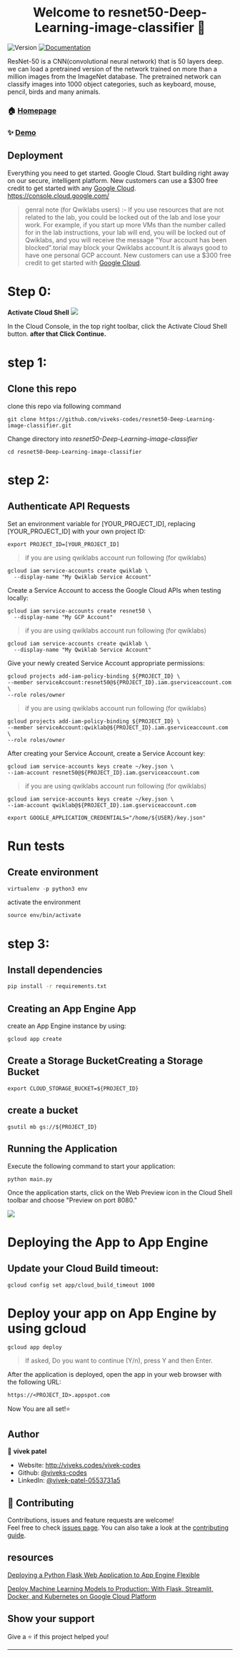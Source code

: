 <h1 align="center">Welcome to resnet50-Deep-Learning-image-classifier 👋</h1>
<p>
  <img alt="Version" src="https://img.shields.io/badge/version-2.O-blue.svg?cacheSeconds=2592000" />
  <a href="https://raw.githubusercontent.com/viveks-codes/resnet50-Deep-Learning-image-classifier/main/README.md" target="_blank">
    <img alt="Documentation" src="https://img.shields.io/badge/documentation-yes-brightgreen.svg" />
  </a>
</p>

 ResNet-50 is a CNN(convolutional neural network) that is 50 layers deep. we can load a pretrained version of the network trained on more than a million images from the ImageNet database. The pretrained network can classify images into 1000 object categories, such as keyboard, mouse, pencil, birds and many animals.

### 🏠 [Homepage](https://github.com/viveks-codes/resnet50-Deep-Learning-image-classifier)

### ✨ [Demo](https://resnet50.pythonanywhere.com/)

## Deployment

Everything you need to get started. Google Cloud. Start building right away on our secure, intelligent platform. New customers can use a $300 free credit to get started with any 
[Google Cloud](https://console.cloud.google.com/).
 https://console.cloud.google.com/

> genral note (for Qwiklabs users) :-
If you use resources that are not related to the lab, you could be locked out of the lab and lose your work. For example, if you start up more VMs than the number called for in the lab instructions, your lab will end, you will be locked out of Qwiklabs, and you will receive the message "Your account has been blocked".torial may block your Qwiklabs account.It is always good to have one personal GCP account. New customers can use a $300 free credit to get started with
[Google Cloud](https://console.cloud.google.com/).

# Step 0: 

<b>Activate Cloud Shell</b>
![](https://cdn.qwiklabs.com/vdY5e%2Fan9ZGXw5a%2FZMb1agpXhRGozsOadHURcR8thAQ%3D)

In the Cloud Console, in the top right toolbar, click the Activate Cloud Shell button.
<b>after that Click Continue.</b>

# step 1:

## Clone this repo
clone this repo via following command

```
git clone https://github.com/viveks-codes/resnet50-Deep-Learning-image-classifier.git
```
Change directory into  <i>resnet50-Deep-Learning-image-classifier</i>

```
cd resnet50-Deep-Learning-image-classifier
```

# step 2:
## Authenticate API Requests

Set an environment variable for [YOUR_PROJECT_ID], replacing [YOUR_PROJECT_ID] with your own project ID:

```
export PROJECT_ID=[YOUR_PROJECT_ID]
```
> if you are using qwiklabs account run following
(for qwiklabs)
```
gcloud iam service-accounts create qwiklab \
  --display-name "My Qwiklab Service Account"
```
Create a Service Account to access the Google Cloud APIs when testing locally:
```
gcloud iam service-accounts create resnet50 \
  --display-name "My GCP Account"

```
> if you are using qwiklabs account run following
(for qwiklabs)
```
gcloud iam service-accounts create qwiklab \
  --display-name "My Qwiklab Service Account"
```
Give your newly created Service Account appropriate permissions:

```
gcloud projects add-iam-policy-binding ${PROJECT_ID} \
--member serviceAccount:resnet50@${PROJECT_ID}.iam.gserviceaccount.com \
--role roles/owner
```
> if you are using qwiklabs account run following
(for qwiklabs)
```
gcloud projects add-iam-policy-binding ${PROJECT_ID} \
--member serviceAccount:qwiklab@${PROJECT_ID}.iam.gserviceaccount.com \
--role roles/owner
```

After creating your Service Account, create a Service Account key:
```
gcloud iam service-accounts keys create ~/key.json \
--iam-account resnet50@${PROJECT_ID}.iam.gserviceaccount.com
```
> if you are using qwiklabs account run following 
(for qwiklabs)
```
gcloud iam service-accounts keys create ~/key.json \
--iam-account qwiklab@${PROJECT_ID}.iam.gserviceaccount.com
```

```
export GOOGLE_APPLICATION_CREDENTIALS="/home/${USER}/key.json"
```

# Run tests

## Create environment

```python
virtualenv -p python3 env
```
activate the environment
```
source env/bin/activate
```
# step 3:
## Install dependencies
```sh
pip install -r requirements.txt
```
## Creating an App Engine App
create an App Engine instance by using:
```
gcloud app create
```
## Create a Storage BucketCreating a Storage Bucket

```
export CLOUD_STORAGE_BUCKET=${PROJECT_ID}
```

## create a bucket
 ```
 gsutil mb gs://${PROJECT_ID}
 ```

## Running the Application
Execute the following command to start your application:
```
python main.py
```
Once the application starts, click on the Web Preview icon in the Cloud Shell toolbar and choose "Preview on port 8080."

![](https://cdn.qwiklabs.com/a6YnJv8GlGae4rnJIbjA27J8c7YApa%2B6noPFkkKxZjk%3D)

# Deploying the App to App Engine
## Update your Cloud Build timeout:
```
gcloud config set app/cloud_build_timeout 1000
```
# Deploy your app on App Engine by using gcloud
```
gcloud app deploy
```
> If asked, Do you want to continue (Y/n), press Y and then Enter.

After the application is deployed, open the app in your web browser with the following URL:
```
https://<PROJECT_ID>.appspot.com
``` 
Now You are all set!⭐️ 
## Author

👤 **vivek patel**

* Website: http://viveks.codes/vivek-codes
* Github: [@viveks-codes](https://github.com/viveks-codes)
* LinkedIn: [@vivek-patel-0553731a5](https://linkedin.com/in/vivek-patel-0553731a5)

## 🤝 Contributing

Contributions, issues and feature requests are welcome!<br />Feel free to check [issues page](https://github.com/vivolscute/resnet50-Deep-Learning-image-classifier/issues). You can also take a look at the [contributing guide](https://github.com/vivolscute/resnet50-Deep-Learning-image-classifier/pulls).


## resources
[Deploying a Python Flask Web Application to App Engine Flexible](https://www.qwiklabs.com/focuses/3339?parent=catalog)

[Deploy Machine Learning Models to Production: With Flask, Streamlit, Docker, and Kubernetes on Google Cloud Platform](https://www.amazon.in/Deploy-Machine-Learning-Models-Production/dp/1484265459)


## Show your support

Give a ⭐️ if this project helped you!

***

